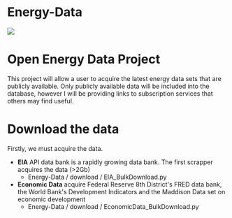 Energy-Data
===========

![](http://www.liamwagner.com/images/Phuket.jpg)


Open Energy Data Project
=======
This project will allow a user to acquire the latest energy data sets that are publicly available. Only publicly available data will be included into the database, however I will be providing links to subscription services that others may find useful.

Download the data
=======
Firstly, we must acquire the data.
* **EIA** API data bank is a rapidly growing data bank. The first scrapper acquires the data (>2Gb)
  * Energy-Data / download / EIA_BulkDownload.py
* **Economic Data** acquire Federal Reserve 8th District's FRED data bank, the World Bank's Development Indicators and the Maddison Data set on economic development
  * Energy-Data / download / EconomicData_BulkDownload.py
